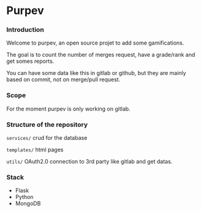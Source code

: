 # Purpev

### Introduction

Welcome to purpev, an open source projet to add some gamifications.

The goal is to count the number of merges request, have a grade/rank and get somes reports.

You can have some data like this in gitlab or github, but they are mainly based on commit, not on merge/pull request.

### Scope

For the moment purpev is only working on gitlab.

### Structure of the repository

```services/``` crud for the database

```templates/``` html pages

```utils/``` OAuth2.0 connection to 3rd party like gitlab and get datas.

### Stack

- Flask
- Python
- MongoDB
